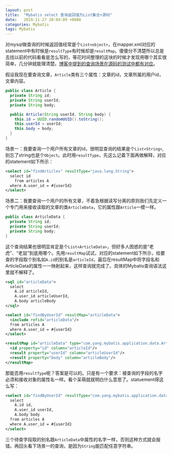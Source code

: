 ```yaml
---
layout: post
title:  "Mybatis select 查询返回值为List集合+源码"
date:   2019-11-27 20:04:09 +0800
categories: Mybatis
tags: Mybatis
---
```


对mysql做查询的时候返回值经常是个`List<object>`，在mapper.xml对应的statement中有时候是`resultType`有时候却是`resultMap`。傻傻分不清楚所以总是去找以前的代码看看是怎么写的，等花时间整理的这块的时候才发现用哪个其实很简单，几分钟就能理清楚。[博客中提到的查询场景在源码的测试中都有对应](https://pan.baidu.com/s/1UG9YPDohEFBPtP-3fnOpOQ)。

假设我现在要查询文章，`Article`类有三个属性：文章的id，文章所属的用户id，文章内容。

```java
public class Article {
  private String id;
  private String userId;
  private String body;

  public Article(String userId, String body) {
    this.id = UUID.randomUUID().toString();
    this.userId = userId;
    this.body = body;
  }
}
```

场景一：我要查询一个用户所有文章的Id，很明显查询的结果是个`List<String>`,别忘了string也是个`Object`。此时用`resultType`，先这么记着下面再做解释，对应的statement如下所示：

```xml
<select id="findArticles" resultType="java.lang.String">
  select id
  	from articles A
  where A.user_id = #{userId}
</select>
```

场景二：我要查询一个用户的所有文章，不着急根据读写分离的原则我们先定义一个专门用来接收读取的文章的类`ArticleData`，它的属性跟`Article`一模一样。

```java
public class ArticleData {
  private String id;
  private String userId;
  private String body;
}
```

这个查询结果也很明显肯定是个`List<ArticleData>`，但好多人困惑的是“老虎”、“老鼠”到底用哪个。先用`resultMap`试试，对应的statement如下所示，给要查的字段取个别名如`A.id`的别名是`articleId`，最后在resultMap中将字段名和ArticleData的属性一一映射起来，这样查询就完成了。具体的Mybatis查询语法这里就不解释了。

```xml
<sql id="articleData">
  select
    A.id articleId,
    A.user_id articleUserId,
    A.body articleBody
</sql>

<select id="findByUserId" resultMap="articleData">
  <include refid="articleData"/>
  from articles A
  where A.user_id = #{userId}
</select>

<resultMap id="articleData" type="com.yang.mybatis.application.data.ArticleData">
  <id property="id" column="articleId"/>
  <result property="userId" column="articleUserId"/>
  <result property="body" column="articleBody"/>
</resultMap>
```

那能否用`resultType`呢？答案是可以的。只是有一个要求：被查询的字段的名字必须和接收对象的属性名一样。看个呆萌就就明白什么意思了。statuement得这么写：

```xml
<select id="findByUserId" resultType="com.yang.mybatis.application.data.ArticleData">
  select
    A.id id,
    A.user_id userId,
    A.body body
  from articles A
  where A.user_id = #{userId}
</select>
```

三个待查字段取的别名跟`ArticleData`中属性的名字一样，否则这种方式就会报错。再回头看下场景一的查询，是因为`String`能匹配任意字符串。